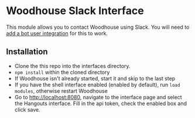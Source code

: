 Woodhouse Slack Interface
==================
This module allows you to contact Woodhouse using Slack. You will need to [add a bot user integration](https://slack.com/services/new/bot) for this to work.

## Installation

* Clone the this repo into the interfaces directory.
* `npm install` within the cloned directory
* If Woodhouse isn't already started, start it and skip to the last step
* If you have the shell interface enabled (enabled by default), run `load modules`, otherwise restart Woodhouse
* Go to [http://localhost:8080](http://localhost:8080), navigate to the interface page and select the Hangouts interface. Fill in the api token, check the enabled box and click save.
